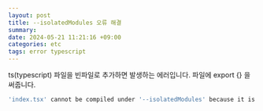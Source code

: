 ```yaml
---
layout: post
title: --isolatedModules 오류 해결
summary: 
date: 2024-05-21 11:21:16 +09:00
categories: etc
tags: error typescript
---
```


ts(typescript) 파일을 빈파일로 추가하면 발생하는 에러입니다. 파일에 <span class="h-yellow">export {}<span> 을 써줍니다.

```bash
'index.tsx' cannot be compiled under '--isolatedModules' because it is considered a global script file. Add an import, export, or an empty 'export {}' statement to make it a module.
```
